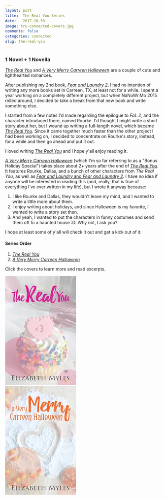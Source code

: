 ```yaml
---
layout: post
title:  The Real You Series
date:   2017-10-30
image: tru-connected-covers.jpg
comments: false
categories: connected
slug: the-real-you
---
```

    
### 1 Novel + 1 Novella

[*The Real You*][tru] and [*A Very Merry Carreen Halloween*][vmch] are a couple of cute and lighthearted romances.

After publishing my 2nd book, [*Fear and Laundry 2*][fal2], I had no intention of writing any more books set in Carreen, TX, at least not for a while. I spent a year working on a completely different project, but when NaNoWriMo 2015 rolled around, I decided to take a break from that new book and write something else.

I started from a few notes I'd made regarding the epilogue to *FaL 2*, and the character introduced there, named Rourke. I'd thought I might write a short story about her, but I wound up writing a full-length novel, which became [*The Real You*][tru]. Since it came together much faster than the other project I had been working on, I decided to concentrate on Rourke's story, instead, for a while and then go ahead and put it out.

I loved writing [*The Real You*][tru] and I hope y'all enjoy reading it.

[*A Very Merry Carreen Halloween*][vmch] (which I'm so far referring to as a "Bonus Holiday Special") takes place about 2+ years after the end of [*The Real You*][tru]. It features Rourke, Dallas, and a bunch of other characters from *The Real You*, as well as [*Fear and Laundry* and *Fear and Laundry 2*][fal-connected]. I have no idea if anyone will be interested in reading this (and, really, that is true of everything I've ever written in my life), but I wrote it anyway because:

1. I like Rourke and Dallas, they wouldn't leave my mind, and I wanted to write a little more about them.
2. I enjoy writing about holidays, and since Halloween is my favorite, I wanted to write a story set then.
3. And yeah, I wanted to put the characters in funny costumes and send them off to a haunted house :D. Why not, I ask you?

I hope at least some of y'all will check it out and get a kick out of it.

#### Series Order

1. [*The Real You*][tru]
2. [*A Very Merry Carreen Halloween*][vmch]

Click the covers to learn more and read excerpts.

<div class="box">
	<div class="row uniform 50%">
		<div class="col-4"><span class="image fit"><a href="/novels/the-real-you/"><img src="/images/tru-cover-small.jpg" alt="The Real You" /></a></span></div>
		<div class="col-4"><span class="image fit"><a href="/novellas/a-very-merry-carreen-halloween/"><img src="/images/vmch-cover-small.jpg" alt="A Very Merry Carreen Halloween" /></a></span></div>
	</div>
</div>

[tru]:/novels/the-real-you/
[vmch]:/novellas/a-very-merry-carreen-halloween/
[fal2]:/novels/fear-and-laundry-2/
[fal-connected]:/connected/fear-and-laundry/
